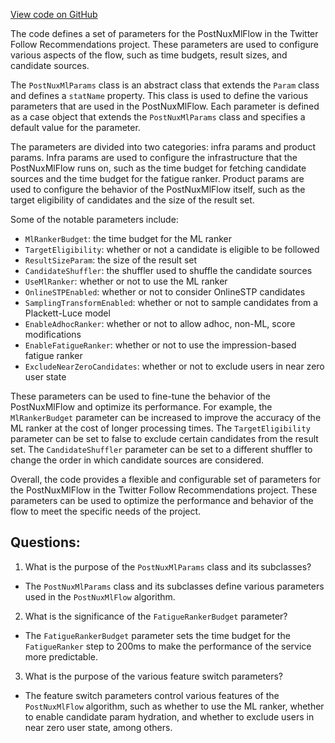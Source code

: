 [View code on GitHub](https://github.com/misbahsy/the-algorithm/follow-recommendations-service/server/src/main/scala/com/twitter/follow_recommendations/flows/post_nux_ml/PostNuxMlParams.scala)

The code defines a set of parameters for the PostNuxMlFlow in the Twitter Follow Recommendations project. These parameters are used to configure various aspects of the flow, such as time budgets, result sizes, and candidate sources. 

The `PostNuxMlParams` class is an abstract class that extends the `Param` class and defines a `statName` property. This class is used to define the various parameters that are used in the PostNuxMlFlow. Each parameter is defined as a case object that extends the `PostNuxMlParams` class and specifies a default value for the parameter. 

The parameters are divided into two categories: infra params and product params. Infra params are used to configure the infrastructure that the PostNuxMlFlow runs on, such as the time budget for fetching candidate sources and the time budget for the fatigue ranker. Product params are used to configure the behavior of the PostNuxMlFlow itself, such as the target eligibility of candidates and the size of the result set.

Some of the notable parameters include:
- `MlRankerBudget`: the time budget for the ML ranker
- `TargetEligibility`: whether or not a candidate is eligible to be followed
- `ResultSizeParam`: the size of the result set
- `CandidateShuffler`: the shuffler used to shuffle the candidate sources
- `UseMlRanker`: whether or not to use the ML ranker
- `OnlineSTPEnabled`: whether or not to consider OnlineSTP candidates
- `SamplingTransformEnabled`: whether or not to sample candidates from a Plackett-Luce model
- `EnableAdhocRanker`: whether or not to allow adhoc, non-ML, score modifications
- `EnableFatigueRanker`: whether or not to use the impression-based fatigue ranker
- `ExcludeNearZeroCandidates`: whether or not to exclude users in near zero user state

These parameters can be used to fine-tune the behavior of the PostNuxMlFlow and optimize its performance. For example, the `MlRankerBudget` parameter can be increased to improve the accuracy of the ML ranker at the cost of longer processing times. The `TargetEligibility` parameter can be set to false to exclude certain candidates from the result set. The `CandidateShuffler` parameter can be set to a different shuffler to change the order in which candidate sources are considered. 

Overall, the code provides a flexible and configurable set of parameters for the PostNuxMlFlow in the Twitter Follow Recommendations project. These parameters can be used to optimize the performance and behavior of the flow to meet the specific needs of the project.
## Questions: 
 1. What is the purpose of the `PostNuxMlParams` class and its subclasses?
- The `PostNuxMlParams` class and its subclasses define various parameters used in the `PostNuxMlFlow` algorithm.
2. What is the significance of the `FatigueRankerBudget` parameter?
- The `FatigueRankerBudget` parameter sets the time budget for the `FatigueRanker` step to 200ms to make the performance of the service more predictable.
3. What is the purpose of the various feature switch parameters?
- The feature switch parameters control various features of the `PostNuxMlFlow` algorithm, such as whether to use the ML ranker, whether to enable candidate param hydration, and whether to exclude users in near zero user state, among others.